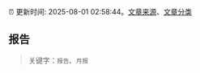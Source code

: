 :alarm_clock: 更新时间: 2025-08-01 02:58:44。[文章来源](/README.md)、[文章分类](/TAGS.md)

## 报告


> 关键字：`报告`、`月报`



